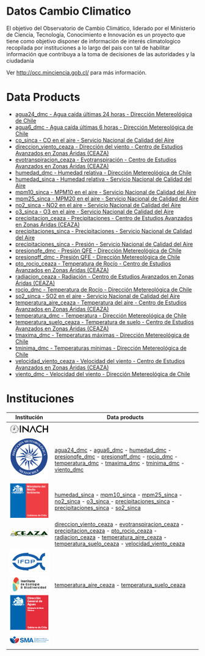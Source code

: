 # Datos Cambio Climatico

El objetivo del Observatorio de Cambio Climático, liderado por el Ministerio de Ciencia, Tecnología, Conocimiento e Innovación es un proyecto que tiene como objetivo disponer de información de interés climatologico recopilada por instituciones a lo largo del pais con tal de habilitar información que contribuya a la toma de decisiones de las autoridades y la ciudadanía

Ver http://occ.minciencia.gob.cl/ para más información.

# Data Products

- [agua24_dmc - Agua caída últimas 24 horas - Dirección Metereológica de Chile](output/agua24_dmc) 
- [agua6_dmc - Agua caída últimas 6 horas - Dirección Metereológica de Chile](output/agua6_dmc) 
- [co_sinca - CO en el aire - Servicio Nacional de Calidad del Aire](output/co_sinca) 
- [direccion_viento_ceaza - Dirección del viento - Centro de Estudios Avanzados en Zonas Áridas (CEAZA)](output/direccion_viento_ceaza) 
- [evotranspiracion_ceaza - Evotranspiración - Centro de Estudios Avanzados en Zonas Áridas (CEAZA)](output/evotranspiracion_ceaza) 
- [humedad_dmc - Humedad relativa - Dirección Metereológica de Chile](output/humedad_dmc) 
- [humedad_sinca - Humedad relativa - Servicio Nacional de Calidad del Aire](output/humedad_sinca) 
- [mpm10_sinca - MPM10 en el aire - Servicio Nacional de Calidad del Aire](output/mpm10_sinca) 
- [mpm25_sinca - MPM20 en el aire - Servicio Nacional de Calidad del Aire](output/mpm25_sinca) 
- [no2_sinca - NO2 en el aire - Servicio Nacional de Calidad del Aire](output/no2_sinca) 
- [o3_sinca - O3 en el aire - Servicio Nacional de Calidad del Aire](output/o3_sinca) 
- [precipitacion_ceaza - Precipitaciones - Centro de Estudios Avanzados en Zonas Áridas (CEAZA)](output/precipitacion_ceaza) 
- [precipitaciones_sinca - Precipitaciones - Servicio Nacional de Calidad del Aire](output/precipitaciones_sinca) 
- [precipitaciones_sinca - Presión - Servicio Nacional de Calidad del Aire](output/precipitaciones_sinca) 
- [presionqfe_dmc - Presión QFE - Dirección Metereológica de Chile](output/presionqfe_dmc) 
- [presionqff_dmc - Presión QFE - Dirección Metereológica de Chile](output/presionqff_dmc) 
- [pto_rocio_ceaza - Temperatura de Rocío - Centro de Estudios Avanzados en Zonas Áridas (CEAZA)](output/pto_rocio_ceaza) 
- [radiacion_ceaza - Radiación - Centro de Estudios Avanzados en Zonas Áridas (CEAZA)](output/radiacion_ceaza) 
- [rocio_dmc - Temperatura de Rocío - Dirección Metereológica de Chile](output/rocio_dmc) 
- [so2_sinca - SO2 en el aire - Servicio Nacional de Calidad del Aire](output/so2_sinca) 
- [temperatura_aire_ceaza - Temperatura del aire - Centro de Estudios Avanzados en Zonas Áridas (CEAZA)](output/temperatura_aire_ceaza) 
- [temperatura_dmc - Temperatura - Dirección Metereológica de Chile](output/temperatura_dmc) 
- [temperatura_suelo_ceaza - Temperatura de suelo - Centro de Estudios Avanzados en Zonas Áridas (CEAZA)](output/temperatura_suelo_ceaza) 
- [tmaxima_dmc - Temperaturas máximas - Dirección Metereológica de Chile](output/tmaxima_dmc) 
- [tminima_dmc - Temperaturas mínimas - Dirección Metereológica de Chile](output/tminima_dmc) 
- [velocidad_viento_ceaza - Velocidad del viento - Centro de Estudios Avanzados en Zonas Áridas (CEAZA)](output/velocidad_viento_ceaza) 
- [viento_dmc - Velocidad del viento - Dirección Metereológica de Chile](output/viento_dmc) 


# Instituciones
| Institución  | Data products |
| :-------------: | ------------- |
| <a href="https://www.inach.cl/inach/" target="_blank"><img src="doc/INACH.png" alt="INACH" width = "200"></a>  |    |
| <a href="https://climatologia.meteochile.gob.cl/" target="_blank"><img src="doc/DMC.png" alt="Dirección Meteorologica" width = "100"></a>| [agua24_dmc](output/agua24_dmc) - [agua6_dmc](output/agua6_dmc) - [humedad_dmc](output/humedad_dmc) - [presionqfe_dmc](output/presionqfe_dmc) - [presionqff_dmc](output/presionqff_dmc) - [rocio_dmc](output/rocio_dmc) - [temperatura_dmc](output/temperatura_dmc) - [tmaxima_dmc](output/tmaxima_dmc) - [tminima_dmc](output/tminima_dmc) - [viento_dmc](output/viento_dmc) |
| <a href="https://sinca.mma.gob.cl/" target="_blank"><img src="doc/MMA.png" alt="Ministerio de Medio Ambiente" width = "100"></a> | [humedad_sinca](output/humedad_sinca) - [mpm10_sinca](output/mpm10_sinca) - [mpm25_sinca](output/mpm25_sinca) - [no2_sinca](output/no2_sinca) - [o3_sinca ](output/o3_sinca) - [precipitaciones_sinca](output/precipitaciones_sinca) - [precipitaciones_sinca](output/precipitaciones_sinca) - [so2_sinca](output/so2_sinca)   |
| <a href="http://www.ceaza.cl/" target="_blank"><img src="doc/CEAZA_banner.png" alt="CEAZA" width = "250"></a> | [direccion_viento_ceaza](output/direccion_viento_ceaza) - [evotranspiracion_ceaza](output/evotranspiracion_ceaza) - [precipitacion_ceaza](output/precipitacion_ceaza) - [pto_rocio_ceaza](output/pto_rocio_ceaza) - [radiacion_ceaza](output/radiacion_ceaza) - [temperatura_aire_ceaza](output/temperatura_aire_ceaza) - [temperatura_suelo_ceaza](output/temperatura_suelo_ceaza) - [velocidad_viento_ceaza](output/velocidad_viento_ceaza) |
| <a href="http://www.ifop.cl/" target="_blank"><img src="doc/ifop.png" alt="IFOP" width = "150"></a> | |
| <a href="http://www.ieb.cl/" target="_blank"><img src="doc/ieb.png" alt="IEB" width = "150"></a> | [temperatura_aire_ceaza](output/temperatura_aire_ceaza) - [temperatura_suelo_ceaza](output/temperatura_suelo_ceaza) |
| <a href="https://dga.mop.gob.cl/" target="_blank"><img src="doc/DGA.jpeg" alt="DGA" width = "100"></a> | |
| <a href="https://portal.sma.gob.cl/" target="_blank"><img src="doc/SMA.png" alt="SMA" width = "150"></a> | |
